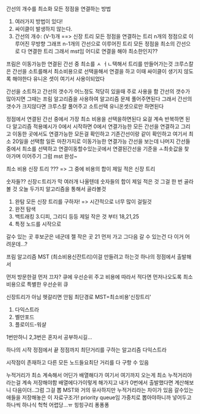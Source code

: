 간선의 개수를 최소화
모든 정점을 연결하는 방법
1. 여러가지 방법이 있다!
2. 싸이클이 발생하지 않는다.
3. 간선의 개수: (V-1)개
==> 신장 트리
모든 정점을 연결하는 트리
n개의 정점으로 이루어진 무방향 그래프
n-1개의 간선으로 이루어진 트리
모든 정점을 최소의 간선으로 다 연결한 트리
그래서 mst임
어디로 연결을 해야 최소한인지??

프림은 이동가능한 연결된 간선 중 최소를 ㅅ ㅓㄴ택해서 트리를 만들어가는것
크루스칼은 간선을 소트를해서 최소비용으로 선택을해서 연결을 하고 이때 싸이클이 생기지 않도록
해야한다
유니온 셋이 여기서 사용이되었다

간선을 소트하고 간선의 갯수가 어느정도 적당히 있을때 주로 사용을 함
간선의 갯수가 많아지면 그때는 프림 알고리즘을 사용하여 알고리즘 문제 풀어주면된다
그래서 간선의 갯수가 크지않다면 크루스칼 풀어주고
소트선택 유니온셋으로만 하면된다

정점에서 연결된 간선 중에서 가장 최소 비용을 선택을하면된다
요걸 계속 반복하면 된다
알고리즘 적용예시가 0에서 시작하면 0에서 연결가능한 모든 간선을 연결하고 그리고 이동한 곳에서도 연결가능한 모든걸 확인하고 기존간선이랑 같이 확인하고
여기서 최소 20일을 선택함
일돈 마찬가지로 이동가능한 연결가능 간선을 보는데 나머지 간선들 중에서 최소를 선택하고 연결이동할수있는곳에서 연결된간선을 기준을 ㅗ최솟값을 찾아가며 이어주기
그럼 mst 완성~



최소 비용 신장 트리 ???
=> 그 중에 비용의 합이 제일 적은 신장 트리


숫자들??
신장ㄷ트리가 막 여러개 나올텐데 숫자들의 합이 제일 적은 것
그걸 한 번 골라볼 것
오늘 두가지 알고리즘을 통해서 골라볼것

1. 완탐
모든 신장 트리를 구하자!
=> 시간적으로 너무 많이 걸릴것
1. 완전 탐색
2. 백트래킹
3.디피, 그리디 등등
제일 작은 것 부터
18,21,25
2. 특정 노드를 시작으로

갈수 있는 곳 후보군은 네군데 젤 작은 곳 21 먼저 가고 그다음 갈 수 있는건 다 이거 어려운데...?


프림 알고리즘
MST (최소비용신잔트리)이걸 만들려고 하는것
하나의 정점에서 출발해서

먼저 방문한걸 먼저 끄자?
큐에 우선순위 주고 비용에 따라서 적다면 먼저나오도록
최소비용으로
특별한 우선순위 큐


신장트리가 아님 헷갈리면 안됨
최단경로
MST=최소비용'신장트리'
1. 다익스트라
2. 벨만포드
3. 플로이드-워샬

1번만하니 2,3번은 혼자서 공부하시길...

하나의 시작 정점에서 끝 정점까지 최단거리를 구하는 알고리즘
다익스트라

시작점이 존재하고 다른 모든 노드들요최단 거리를 다 구항 수 있음

누적거리가 최소
계속해서 어딘가 배열해다가 여기서 여기까지 오는게 최소 누적거리야 라는걸 계속 저장해야함
배열에다가이렇게 해가지고 내가 0번에서 출발했다면 계산해보니 다음이더..그럼 그걸 뽑
MST와 거의 유사하지만
누적거리라는 차이가 있음
갈수있는애들을 저장해놓은 이 자료구조가! priority queue임 가중치로 뽑아야하니까 넣어두고 하나씩 하나식
헉헉 어렵당...ㅠ
힝힝구리 퐁퐁퐁
